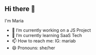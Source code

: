 ## Hi there 👋
I'm Maria
- 🔭 I’m currently working on a JS Project
- 🌱 I’m currently learning SaaS Tech
- 📫 How to reach me: IG: mariab
- 😄 Pronouns: she/her
